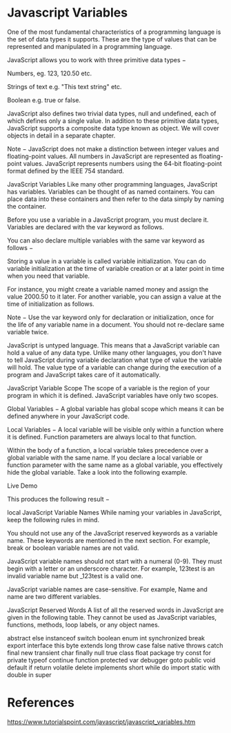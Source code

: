 # Javascript Variables

One of the most fundamental characteristics of a programming language is the set of data types it supports. These are the type of values that can be represented and manipulated in a programming language.

JavaScript allows you to work with three primitive data types −

Numbers, eg. 123, 120.50 etc.

Strings of text e.g. "This text string" etc.

Boolean e.g. true or false.

JavaScript also defines two trivial data types, null and undefined, each of which defines only a single value. In addition to these primitive data types, JavaScript supports a composite data type known as object. We will cover objects in detail in a separate chapter.

Note − JavaScript does not make a distinction between integer values and floating-point values. All numbers in JavaScript are represented as floating-point values. JavaScript represents numbers using the 64-bit floating-point format defined by the IEEE 754 standard.

JavaScript Variables
Like many other programming languages, JavaScript has variables. Variables can be thought of as named containers. You can place data into these containers and then refer to the data simply by naming the container.

Before you use a variable in a JavaScript program, you must declare it. Variables are declared with the var keyword as follows.

<script type = "text/javascript">
   <!--
      var money;
      var name;
   //-->
</script>
You can also declare multiple variables with the same var keyword as follows −

<script type = "text/javascript">
   <!--
      var money, name;
   //-->
</script>
Storing a value in a variable is called variable initialization. You can do variable initialization at the time of variable creation or at a later point in time when you need that variable.

For instance, you might create a variable named money and assign the value 2000.50 to it later. For another variable, you can assign a value at the time of initialization as follows.

<script type = "text/javascript">
   <!--
      var name = "Ali";
      var money;
      money = 2000.50;
   //-->
</script>
Note − Use the var keyword only for declaration or initialization, once for the life of any variable name in a document. You should not re-declare same variable twice.

JavaScript is untyped language. This means that a JavaScript variable can hold a value of any data type. Unlike many other languages, you don't have to tell JavaScript during variable declaration what type of value the variable will hold. The value type of a variable can change during the execution of a program and JavaScript takes care of it automatically.

JavaScript Variable Scope
The scope of a variable is the region of your program in which it is defined. JavaScript variables have only two scopes.

Global Variables − A global variable has global scope which means it can be defined anywhere in your JavaScript code.

Local Variables − A local variable will be visible only within a function where it is defined. Function parameters are always local to that function.

Within the body of a function, a local variable takes precedence over a global variable with the same name. If you declare a local variable or function parameter with the same name as a global variable, you effectively hide the global variable. Take a look into the following example.

Live Demo
<html>
   <body onload = checkscope();>   
      <script type = "text/javascript">
         <!--
            var myVar = "global";      // Declare a global variable
            function checkscope( ) {
               var myVar = "local";    // Declare a local variable
               document.write(myVar);
            }
         //-->
      </script>     
   </body>
</html>
This produces the following result −

local
JavaScript Variable Names
While naming your variables in JavaScript, keep the following rules in mind.

You should not use any of the JavaScript reserved keywords as a variable name. These keywords are mentioned in the next section. For example, break or boolean variable names are not valid.

JavaScript variable names should not start with a numeral (0-9). They must begin with a letter or an underscore character. For example, 123test is an invalid variable name but _123test is a valid one.

JavaScript variable names are case-sensitive. For example, Name and name are two different variables.

JavaScript Reserved Words
A list of all the reserved words in JavaScript are given in the following table. They cannot be used as JavaScript variables, functions, methods, loop labels, or any object names.

abstract	else	instanceof	switch
boolean	enum	int	synchronized
break	export	interface	this
byte	extends	long	throw
case	false	native	throws
catch	final	new	transient
char	finally	null	true
class	float	package	try
const	for	private	typeof
continue	function	protected	var
debugger	goto	public	void
default	if	return	volatile
delete	implements	short	while
do	import	static	with
double	in	super

# References
https://www.tutorialspoint.com/javascript/javascript_variables.htm
